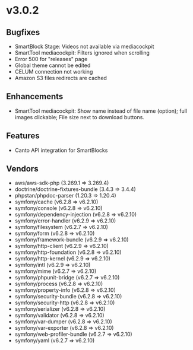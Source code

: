 # v3.0.2

## Bugfixes

- SmartBlock Stage: Videos not available via mediacockpit
- SmartTool mediacockpit: Filters ignored when scrolling
- Error 500 for "releases" page
- Global theme cannot be edited
- CELUM connection not working
- Amazon S3 files redirects are cached

## Enhancements

- SmartTool mediacockpit: Show name instead of file name (option); full images clickable; File size next to download buttons.

## Features

- Canto API integration for SmartBlocks

## Vendors

- aws/aws-sdk-php (3.269.1 => 3.269.4)
- doctrine/doctrine-fixtures-bundle (3.4.3 => 3.4.4)
- phpstan/phpdoc-parser (1.20.3 => 1.20.4)
- symfony/cache (v6.2.8 => v6.2.10)
- symfony/console (v6.2.8 => v6.2.10)
- symfony/dependency-injection (v6.2.8 => v6.2.10)
- symfony/error-handler (v6.2.9 => v6.2.10)
- symfony/filesystem (v6.2.7 => v6.2.10)
- symfony/form (v6.2.8 => v6.2.10)
- symfony/framework-bundle (v6.2.9 => v6.2.10)
- symfony/http-client (v6.2.9 => v6.2.10)
- symfony/http-foundation (v6.2.8 => v6.2.10)
- symfony/http-kernel (v6.2.9 => v6.2.10)
- symfony/intl (v6.2.9 => v6.2.10)
- symfony/mime (v6.2.7 => v6.2.10)
- symfony/phpunit-bridge (v6.2.7 => v6.2.10)
- symfony/process (v6.2.8 => v6.2.10)
- symfony/property-info (v6.2.8 => v6.2.10)
- symfony/security-bundle (v6.2.8 => v6.2.10)
- symfony/security-http (v6.2.8 => v6.2.10)
- symfony/serializer (v6.2.8 => v6.2.10)
- symfony/validator (v6.2.8 => v6.2.10)
- symfony/var-dumper (v6.2.8 => v6.2.10)
- symfony/var-exporter (v6.2.8 => v6.2.10)
- symfony/web-profiler-bundle (v6.2.7 => v6.2.10)
- symfony/yaml (v6.2.7 => v6.2.10)